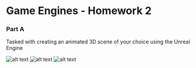 # Game Engines - Homework 2

### Part A
Tasked with creating an animated 3D scene of your choice using the Unreal Engine

![alt text](https://github.com/artpark/GameEngines-Homework2/blob/master/UE4%20Scene/UE4%20Scene%20Screenshots/1.png)
![alt text](https://github.com/artpark/GameEngines-Homework2/blob/master/UE4%20Scene/UE4%20Scene%20Screenshots/2.png)
![alt text](https://github.com/artpark/GameEngines-Homework2/blob/master/UE4%20Scene/UE4%20Scene%20Screenshots/3.png)
